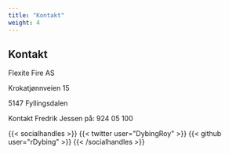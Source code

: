 ```yaml
---
title: "Kontakt"
weight: 4
---
```


## Kontakt

Flexite Fire AS

Krokatjønnveien 15

5147 Fyllingsdalen

Kontakt Fredrik Jessen på: 924 05 100

{{< socialhandles >}}
    {{< twitter user="DybingRoy" >}}
    {{< github user="rDybing" >}}
{{< /socialhandles >}}
